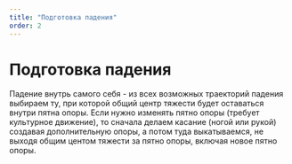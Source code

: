 ```yaml
---
title: "Подготовка падения"
order: 2
---
```


# Подготовка падения

Падение внутрь самого себя - из всех возможных траекторий падения выбираем ту, при которой общий центр тяжести будет оставаться внутри пятна опоры. Если нужно изменять пятно опоры (требует культурное движение), то сначала делаем касание (ногой или рукой) создавая дополнительную опоры, а потом туда выкатываемся, не выходя общим центом тяжести за пятно опоры, включая новое пятно опоры.